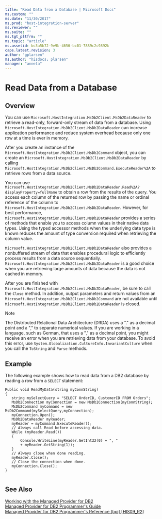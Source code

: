 ```yaml
---
title: "Read Data from a Database | Microsoft Docs"
ms.custom: ""
ms.date: "11/30/2017"
ms.prod: "host-integration-server"
ms.reviewer: ""
ms.suite: ""
ms.tgt_pltfrm: ""
ms.topic: "article"
ms.assetid: bc3a5b72-9e9b-4656-bc01-7889c2c9892b
caps.latest.revision: 3
author: "gplarsen"
ms.author: "hisdocs; plarsen"
manager: "anneta"
---
```

# Read Data from a Database

## Overview
You can use `Microsoft.HostIntegration.MsDb2Client.MsDb2DataReader` to retrieve a read-only, forward-only stream of data from a database. Using `Microsoft.HostIntegration.MsDb2Client.MsDb2DataReader` can increase application performance and reduce system overhead because only one row at a time is ever in memory.  
  
 After you create an instance of the `Microsoft.HostIntegration.MsDb2Client.MsDb2Command` object, you can create an `Microsoft.HostIntegration.MsDb2Client.MsDb2DataReader` by calling `Microsoft.HostIntegration.MsDb2Client.MsDb2Command.ExecuteReader%2A` to retrieve rows from a data source.  
  
 You can use `Microsoft.HostIntegration.MsDb2Client.MsDb2DataReader.Read%2A?displayProperty=fullName` to obtain a row from the results of the query. You access each column of the returned row by passing the name or ordinal reference of the column to `Microsoft.HostIntegration.MsDb2Client.MsDb2DataReader`. However, for best performance, `Microsoft.HostIntegration.MsDb2Client.MsDb2DataReader` provides a series of methods that enable you to access column values in their native data types. Using the typed accessor methods when the underlying data type is known reduces the amount of type conversion required when retrieving the column value.  
  
 `Microsoft.HostIntegration.MsDb2Client.MsDb2DataReader` also provides a nonbuffered stream of data that enables procedural logic to efficiently process results from a data source sequentially. `Microsoft.HostIntegration.MsDb2Client.MsDb2DataReader` is a good choice when you are retrieving large amounts of data because the data is not cached in memory.  
  
 After you are finished with `Microsoft.HostIntegration.MsDb2Client.MsDb2DataReader`, be sure to call the `Close` method. In addition, output parameters and return values from an `Microsoft.HostIntegration.MsDb2Client.MsDb2Command` are not available until `Microsoft.HostIntegration.MsDb2Client.MsDb2DataReader` is closed.  
  
> [!NOTE]
>  The Distributed Relational Data Architecture (DRDA) uses a "." as a decimal point and a "," to separate numerical values. If you are working in a language, such as German, that uses a "," as a decimal point, you might receive an error when you are retrieving data from your database. To avoid this error, use `System.Globalization.CultureInfo.InvariantCulture` when you call the `ToString` and `Parse` methods.  
  
## Example  
 The following example shows how to read data from a DB2 database by reading a row from a `SELECT` statement:  
  
```  
Public void ReadMyData(string myConnString)   
{  
   string mySelectQuery = "SELECT OrderID, CustomerID FROM Orders";  
   MsDb2Connection myConnection = new MsDb2Connection(myConnString);  
   MsDb2Command myCommand = new MsDb2Command(mySelectQuery,myConnection);  
   myConnection.Open();  
   MsDb2DataReader myReader;  
   myReader = myCommand.ExecuteReader();  
   // Always call Read before accessing data.  
   While (myReader.Read())  
   {  
       Console.WriteLine(myReader.GetInt32(0) + ", "  
       + myReader.GetString(1));  
   }  
   // Always close when done reading.  
   myReader.Close();  
   // Close the connection when done.  
   myConnection.Close();  
}  
  
```  
  
## See Also  
 [Working with the Managed Provider for DB2](../core/working-with-the-managed-provider-for-db21.md)   
 [Managed Provider for DB2 Programmer's Guide](../core/managed-provider-for-db2-programmer-s-guide2.md)   
 [Managed Provider for DB2 Programmer's Reference &#91;bpi&#93; &#91;HIS09_R2&#93;](http://msdn.microsoft.com/en-us/a50e991f-d651-40cb-a45c-d64fa132d251)
